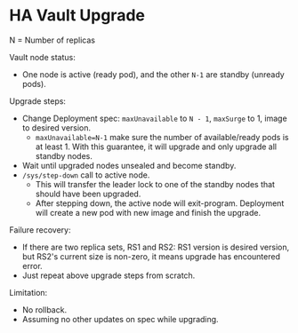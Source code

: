 # HA Vault Upgrade

N = Number of replicas

Vault node status:
- One node is active (ready pod), and the other `N-1` are standby (unready pods).

Upgrade steps:
- Change Deployment spec: `maxUnavailable` to `N - 1`, `maxSurge` to 1, image to desired version.
  - `maxUnavailable=N-1` make sure the number of available/ready pods is at least 1.
    With this guarantee, it will upgrade and only upgrade all standby nodes.
- Wait until upgraded nodes unsealed and become standby.
- `/sys/step-down` call to active node.
  - This will transfer the leader lock to one of the standby nodes that should have been upgraded.
  - After stepping down, the active node will exit-program. Deployment will create a new pod with
    new image and finish the upgrade.

Failure recovery:
- If there are two replica sets, RS1 and RS2:
  RS1 version is desired version, but RS2's current size is non-zero,
  it means upgrade has encountered error.
- Just repeat above upgrade steps from scratch.

Limitation:
- No rollback.
- Assuming no other updates on spec while upgrading.
